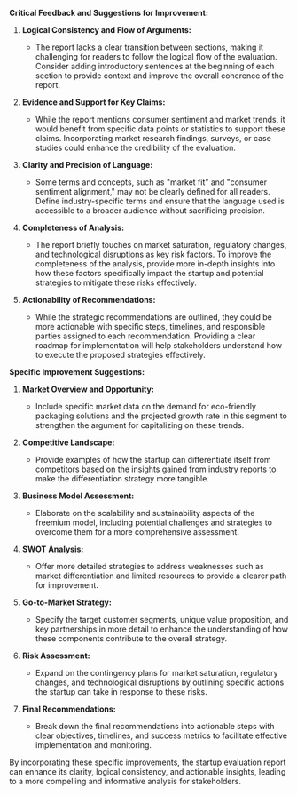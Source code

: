 **Critical Feedback and Suggestions for Improvement:**

1. **Logical Consistency and Flow of Arguments:**
   - The report lacks a clear transition between sections, making it challenging for readers to follow the logical flow of the evaluation. Consider adding introductory sentences at the beginning of each section to provide context and improve the overall coherence of the report.

2. **Evidence and Support for Key Claims:**
   - While the report mentions consumer sentiment and market trends, it would benefit from specific data points or statistics to support these claims. Incorporating market research findings, surveys, or case studies could enhance the credibility of the evaluation.

3. **Clarity and Precision of Language:**
   - Some terms and concepts, such as "market fit" and "consumer sentiment alignment," may not be clearly defined for all readers. Define industry-specific terms and ensure that the language used is accessible to a broader audience without sacrificing precision.

4. **Completeness of Analysis:**
   - The report briefly touches on market saturation, regulatory changes, and technological disruptions as key risk factors. To improve the completeness of the analysis, provide more in-depth insights into how these factors specifically impact the startup and potential strategies to mitigate these risks effectively.

5. **Actionability of Recommendations:**
   - While the strategic recommendations are outlined, they could be more actionable with specific steps, timelines, and responsible parties assigned to each recommendation. Providing a clear roadmap for implementation will help stakeholders understand how to execute the proposed strategies effectively.

**Specific Improvement Suggestions:**

1. **Market Overview and Opportunity:**
   - Include specific market data on the demand for eco-friendly packaging solutions and the projected growth rate in this segment to strengthen the argument for capitalizing on these trends.

2. **Competitive Landscape:**
   - Provide examples of how the startup can differentiate itself from competitors based on the insights gained from industry reports to make the differentiation strategy more tangible.

3. **Business Model Assessment:**
   - Elaborate on the scalability and sustainability aspects of the freemium model, including potential challenges and strategies to overcome them for a more comprehensive assessment.

4. **SWOT Analysis:**
   - Offer more detailed strategies to address weaknesses such as market differentiation and limited resources to provide a clearer path for improvement.

5. **Go-to-Market Strategy:**
   - Specify the target customer segments, unique value proposition, and key partnerships in more detail to enhance the understanding of how these components contribute to the overall strategy.

6. **Risk Assessment:**
   - Expand on the contingency plans for market saturation, regulatory changes, and technological disruptions by outlining specific actions the startup can take in response to these risks.

7. **Final Recommendations:**
   - Break down the final recommendations into actionable steps with clear objectives, timelines, and success metrics to facilitate effective implementation and monitoring.

By incorporating these specific improvements, the startup evaluation report can enhance its clarity, logical consistency, and actionable insights, leading to a more compelling and informative analysis for stakeholders.